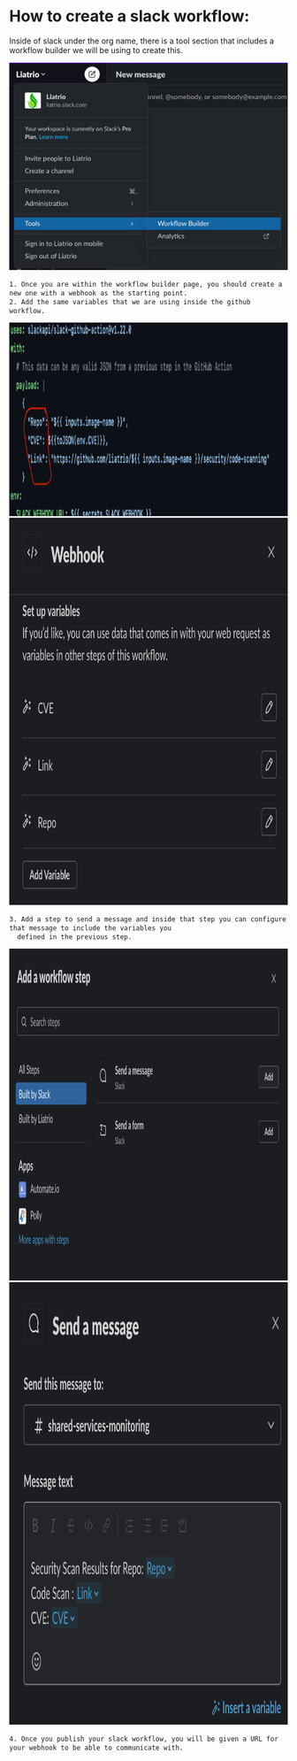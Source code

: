 # How to create a slack workflow:
  Inside of slack under the org name, there is a tool section that includes a workflow builder we will be using to create this.
  
  ![alt text](https://github.com/liatrio/github-workflows/blob/cve-notification-workflow/.github/workflows/docs/workflow-builder-location.png?raw=true)
  
    1. Once you are within the workflow builder page, you should create a new one with a webhook as the starting point.
    2. Add the same variables that we are using inside the github workflow.
   <img src="https://github.com/liatrio/github-workflows/blob/cve-notification-workflow/.github/workflows/docs/actions-variables.png?raw=true" width="1000" height="350">
   <img src="https://github.com/liatrio/github-workflows/blob/cve-notification-workflow/.github/workflows/docs/add-variables.png?raw=true" width="600" height="700">
   
    3. Add a step to send a message and inside that step you can configure that message to include the variables you 
      defined in the previous step.
  <img src="https://github.com/liatrio/github-workflows/blob/cve-notification-workflow/.github/workflows/docs/select-workflow-step.png?raw=true" width="900" height="600">
  <img src="https://github.com/liatrio/github-workflows/blob/cve-notification-workflow/.github/workflows/docs/creating-message.png?raw=true" width="600" height="800">
  
    4. Once you publish your slack workflow, you will be given a URL for your webhook to be able to communicate with.

